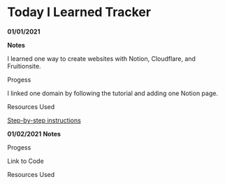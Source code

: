 # Today I Learned Tracker


**01/01/2021**

**Notes**

I learned one way to create websites with Notion, Cloudflare, and Fruitionsite. 

Progess

I linked one domain by following the tutorial and adding one Notion page. 

Resources Used

[Step-by-step instructions](https://fruitionsite.com/)


**01/02/2021**
**Notes**

Progess

Link to Code

Resources Used






